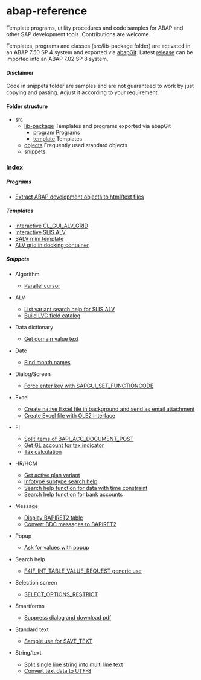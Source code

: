 # abap-reference
Template programs, utility procedures and code samples for ABAP and other SAP development tools. Contributions are welcome. 

Templates, programs and classes (src/lib-package folder) are activated in an ABAP 7.50 SP 4 system and exported via [abapGit](https://github.com/larshp/abapGit). Latest [release](https://github.com/kkayacan/sap-lib/releases) can be imported into an ABAP 7.02 SP 8 system.

#### Disclaimer
Code in snippets folder are samples and are not guaranteed to work by just copying and pasting. Adjust it according to your requirement.

#### Folder structure
- [src](src/)
  - [lib-package](src/lib-package/) Templates and programs exported via abapGit
    - [program](src/lib-package/program/) Programs
    - [template](src/lib-package/template/) Templates
  - [objects](src/objects/) Frequently used standard objects
  - [snippets](src/snippets/)

### Index

##### Programs
- [Extract ABAP development objects to html/text files](src/lib-package/program/ydtp_mass_download.prog.abap)
  
##### Templates
- [Interactive CL_GUI_ALV_GRID](src/lib-package/template/yp_alv_grid.prog)
- [Interactive SLIS ALV](src/lib-package/template/yp_alv_template.prog.abap)
- [SALV mini template](src/lib-package/template/yp_salv_mini.prog.abap)
- [ALV grid in docking container](src/lib-package/template/yp_docking.prog.abap)

##### Snippets
- Algorithm
  - [Parallel cursor](src/snippets/parallel-cursor.abap)
  
- ALV
  - [List variant search help for SLIS ALV](src/snippets/REUSE_ALV_VARIANT_F4.abap)
  - [Build LVC field catalog](src/snippets/build-lvc-fieldcatalog.abap)
    
- Data dictionary
  - [Get domain value text](src/snippets/get-domain-value-text.abap)
  
- Date
  - [Find month names](src/snippets/MONTH_NAMES_GET.abap)
  
- Dialog/Screen
  - [Force enter key with SAPGUI_SET_FUNCTIONCODE](src/snippets/SAPGUI_SET_FUNCTIONCODE.abap)
  
- Excel
  - [Create native Excel file in background and send as email attachment](src/snippets/create-excel-bg-and-send-mail.abap)
  - [Create Excel file with OLE2 interface](src/snippets/ole2-excel.abap)
  
- FI
  - [Split items of BAPI_ACC_DOCUMENT_POST](src/snippets/BAPI_ACC_DOCUMENT_POST-split-items.abap)
  - [Get GL account for tax indicator](src/snippets/FI_TAX_GET_TAX_ACCOUNTS.abap)
  - [Tax calculation](src/snippets/tax-calculation.abap)
  
- HR/HCM
  - [Get active plan variant](src/snippets/RH_GET_PLVAR.abap)
  - [Infotype subtype search help](src/snippets/HR_F4_GET_SUBTYPE.abap)
  - [Search help function for data with time constraint](src/snippets/HR_F4HELP_IN_INTERVAL.abap)
  - [Search help function for bank accounts](src/snippets/HR_BANK_SEARCH.abap)

- Message
  - [Display BAPIRET2 table](src/snippets/message-display.abap)
  - [Convert BDC messages to BAPIRET2](src/snippets/CONVERT_BDCMSGCOLL_TO_BAPIRET2.abap)
  
- Popup
  - [Ask for values with popup](src/snippets/POPUP_GET_VALUES.abap)

- Search help
  - [F4IF_INT_TABLE_VALUE_REQUEST generic use](src/snippets/F4IF_INT_TABLE_VALUE_REQUEST.abap)

- Selection screen
  - [SELECT_OPTIONS_RESTRICT](src/snippets/SELECT_OPTIONS_RESTRICT.abap)
  
- Smartforms
  - [Suppress dialog and download pdf](src/snippets/suppress-smartforms-dialog-and-download-pdf.abap)
  
- Standard text
  - [Sample use for SAVE_TEXT](src/snippets/SAVE_TEXT.abap)
  
- String/text
  - [Split single line string into multi line text](src/snippets/RKD_WORD_WRAP.abap)
  - [Convert text data to UTF-8](src/snippets/convert-text-to-utf8.abap)